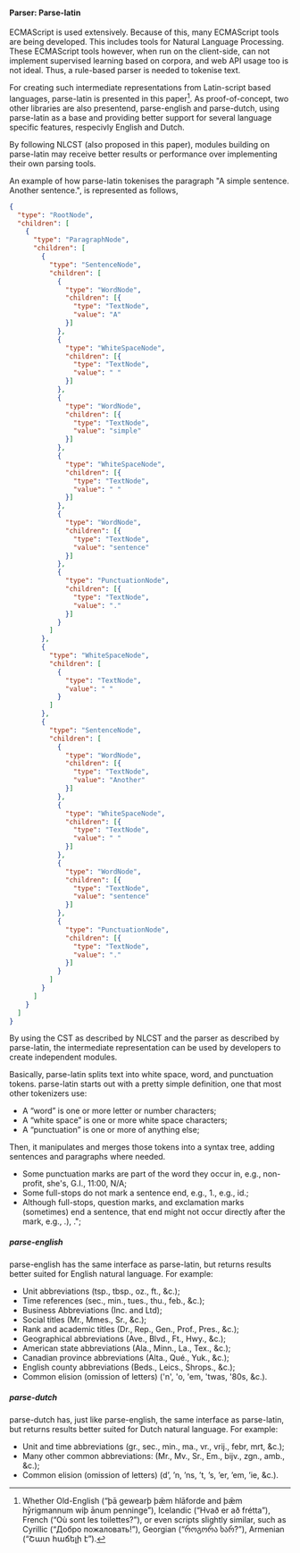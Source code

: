 #### Parser: Parse-latin

ECMAScript is used extensively. Because of this, many ECMAScript tools are being developed. This includes tools for Natural Language Processing. These ECMAScript tools however, when run on the client-side, can not implement supervised learning based on corpora, and web API usage too is not ideal. Thus, a rule-based parser is needed to tokenise text.

For creating such intermediate representations from Latin-script based languages, parse-latin is presented in this paper[^1]. As proof-of-concept, two other libraries are also presentend, parse-english and parse-dutch, using parse-latin as a base and providing better support for several language specific features, respecivly English and Dutch.

By following NLCST (also proposed in this paper), modules building on parse-latin may receive better results or performance over implementing their own parsing tools.

An example of how parse-latin tokenises the paragraph "A simple sentence. Another sentence.", is represented as follows,

```json
{
  "type": "RootNode",
  "children": [
    {
      "type": "ParagraphNode",
      "children": [
        {
          "type": "SentenceNode",
          "children": [
            {
              "type": "WordNode",
              "children": [{
                "type": "TextNode",
                "value": "A"
              }]
            },
            {
              "type": "WhiteSpaceNode",
              "children": [{
                "type": "TextNode",
                "value": " "
              }]
            },
            {
              "type": "WordNode",
              "children": [{
                "type": "TextNode",
                "value": "simple"
              }]
            },
            {
              "type": "WhiteSpaceNode",
              "children": [{
                "type": "TextNode",
                "value": " "
              }]
            },
            {
              "type": "WordNode",
              "children": [{
                "type": "TextNode",
                "value": "sentence"
              }]
            },
            {
              "type": "PunctuationNode",
              "children": [{
                "type": "TextNode",
                "value": "."
              }]
            }
          ]
        },
        {
          "type": "WhiteSpaceNode",
          "children": [
            {
              "type": "TextNode",
              "value": " "
            }
          ]
        },
        {
          "type": "SentenceNode",
          "children": [
            {
              "type": "WordNode",
              "children": [{
                "type": "TextNode",
                "value": "Another"
              }]
            },
            {
              "type": "WhiteSpaceNode",
              "children": [{
                "type": "TextNode",
                "value": " "
              }]
            },
            {
              "type": "WordNode",
              "children": [{
                "type": "TextNode",
                "value": "sentence"
              }]
            },
            {
              "type": "PunctuationNode",
              "children": [{
                "type": "TextNode",
                "value": "."
              }]
            }
          ]
        }
      ]
    }
  ]
}
```

By using the CST as described by NLCST and the parser as described by parse-latin, the intermediate representation can be used by developers to create independent modules.

Basically, parse-latin splits text into white space, word, and punctuation tokens. parse-latin starts out with a pretty simple definition, one that most other tokenizers use:

- A “word” is one or more letter or number characters;
- A “white space” is one or more white space characters;
- A “punctuation” is one or more of anything else;

Then, it manipulates and merges those tokens into a syntax tree, adding sentences and paragraphs where needed.

- Some punctuation marks are part of the word they occur in, e.g., non-profit, she\'s, G.I., 11:00, N/A;
- Some full-stops do not mark a sentence end, e.g., 1., e.g., id.;
- Although full-stops, question marks, and exclamation marks (sometimes) end a sentence, that end might not occur directly after the mark, e.g., .), .";

##### parse-english

parse-english has the same interface as parse-latin, but returns results better suited for English natural language. For example:

- Unit abbreviations (tsp., tbsp., oz., ft., &c.);
- Time references (sec., min., tues., thu., feb., &c.);
- Business Abbreviations (Inc. and Ltd);
- Social titles (Mr., Mmes., Sr., &c.);
- Rank and academic titles (Dr., Rep., Gen., Prof., Pres., &c.);
- Geographical abbreviations (Ave., Blvd., Ft., Hwy., &c.);
- American state abbreviations (Ala., Minn., La., Tex., &c.);
- Canadian province abbreviations (Alta., Qué., Yuk., &c.);
- English county abbreviations (Beds., Leics., Shrops., &c.);
- Common elision (omission of letters) ('n', 'o, 'em, 'twas, '80s, &c.).

##### parse-dutch

parse-dutch has, just like parse-english, the same interface as parse-latin, but returns results better suited for Dutch natural language. For example:

- Unit and time abbreviations (gr., sec., min., ma., vr., vrij., febr, mrt, &c.);
- Many other common abbreviations: (Mr., Mv., Sr., Em., bijv., zgn., amb., &c.);
- Common elision (omission of letters) (d’, ’n, ’ns, ’t, ’s, ’er, ’em, ’ie, &c.).

[^1]: Whether Old-English (“þā gewearþ þǣm hlāforde and þǣm hȳrigmannum wiþ ānum penninge”), Icelandic (“Hvað er að frétta”), French (“Où sont les toilettes?”), or even scripts slightly similar, such as Cyrillic (“Добро пожаловать!”), Georgian (“როგორა ხარ?”), Armenian (“Շատ հաճելի է”).

